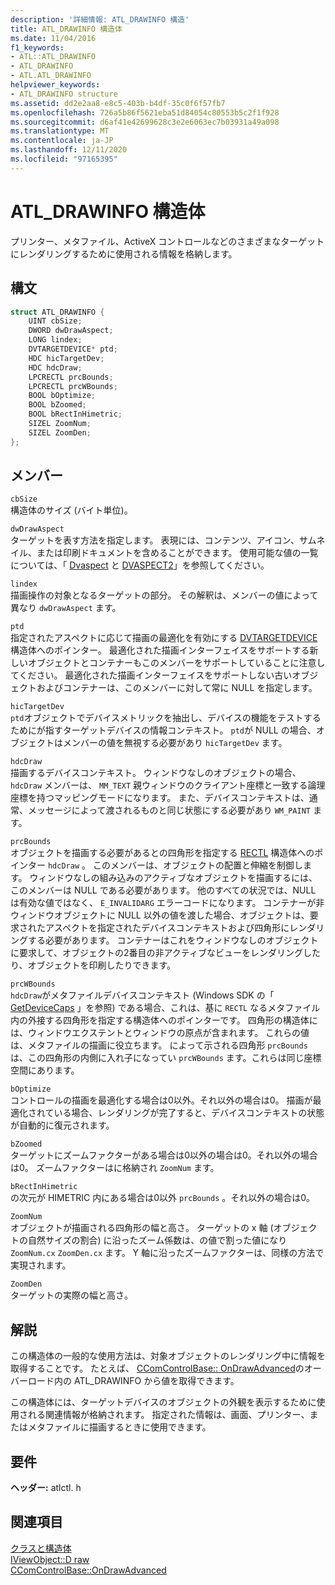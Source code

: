 ```yaml
---
description: '詳細情報: ATL_DRAWINFO 構造'
title: ATL_DRAWINFO 構造体
ms.date: 11/04/2016
f1_keywords:
- ATL::ATL_DRAWINFO
- ATL_DRAWINFO
- ATL.ATL_DRAWINFO
helpviewer_keywords:
- ATL_DRAWINFO structure
ms.assetid: dd2e2aa8-e8c5-403b-b4df-35c0f6f57fb7
ms.openlocfilehash: 726a5b86f5621eba51d84054c80553b5c2f1f928
ms.sourcegitcommit: d6af41e42699628c3e2e6063ec7b03931a49a098
ms.translationtype: MT
ms.contentlocale: ja-JP
ms.lasthandoff: 12/11/2020
ms.locfileid: "97165395"
---
```

# <a name="atl_drawinfo-structure"></a>ATL_DRAWINFO 構造体

プリンター、メタファイル、ActiveX コントロールなどのさまざまなターゲットにレンダリングするために使用される情報を格納します。

## <a name="syntax"></a>構文

```cpp
struct ATL_DRAWINFO {
    UINT cbSize;
    DWORD dwDrawAspect;
    LONG lindex;
    DVTARGETDEVICE* ptd;
    HDC hicTargetDev;
    HDC hdcDraw;
    LPCRECTL prcBounds;
    LPCRECTL prcWBounds;
    BOOL bOptimize;
    BOOL bZoomed;
    BOOL bRectInHimetric;
    SIZEL ZoomNum;
    SIZEL ZoomDen;
};
```

## <a name="members"></a>メンバー

`cbSize`<br/>
構造体のサイズ (バイト単位)。

`dwDrawAspect`<br/>
ターゲットを表す方法を指定します。 表現には、コンテンツ、アイコン、サムネイル、または印刷ドキュメントを含めることができます。 使用可能な値の一覧については、「 [Dvaspect](/windows/win32/api/wtypes/ne-wtypes-dvaspect) と [DVASPECT2](/windows/win32/api/ocidl/ne-ocidl-dvaspect2)」を参照してください。

`lindex`<br/>
描画操作の対象となるターゲットの部分。 その解釈は、メンバーの値によって異なり `dwDrawAspect` ます。

`ptd`<br/>
指定されたアスペクトに応じて描画の最適化を有効にする [DVTARGETDEVICE](/windows/win32/api/objidl/ns-objidl-dvtargetdevice) 構造体へのポインター。 最適化された描画インターフェイスをサポートする新しいオブジェクトとコンテナーもこのメンバーをサポートしていることに注意してください。 最適化された描画インターフェイスをサポートしない古いオブジェクトおよびコンテナーは、このメンバーに対して常に NULL を指定します。

`hicTargetDev`<br/>
`ptd`オブジェクトでデバイスメトリックを抽出し、デバイスの機能をテストするためにが指すターゲットデバイスの情報コンテキスト。 `ptd`が NULL の場合、オブジェクトはメンバーの値を無視する必要があり `hicTargetDev` ます。

`hdcDraw`<br/>
描画するデバイスコンテキスト。 ウィンドウなしのオブジェクトの場合、 `hdcDraw` メンバーは、 `MM_TEXT` 親ウィンドウのクライアント座標と一致する論理座標を持つマッピングモードになります。 また、デバイスコンテキストは、通常、メッセージによって渡されるものと同じ状態にする必要があり `WM_PAINT` ます。

`prcBounds`<br/>
オブジェクトを描画する必要があるとの四角形を指定する [RECTL](/windows/win32/api/windef/ns-windef-rectl) 構造体へのポインター `hdcDraw` 。 このメンバーは、オブジェクトの配置と伸縮を制御します。 ウィンドウなしの組み込みのアクティブなオブジェクトを描画するには、このメンバーは NULL である必要があります。 他のすべての状況では、NULL は有効な値ではなく、 `E_INVALIDARG` エラーコードになります。 コンテナーが非ウィンドウオブジェクトに NULL 以外の値を渡した場合、オブジェクトは、要求されたアスペクトを指定されたデバイスコンテキストおよび四角形にレンダリングする必要があります。 コンテナーはこれをウィンドウなしのオブジェクトに要求して、オブジェクトの2番目の非アクティブなビューをレンダリングしたり、オブジェクトを印刷したりできます。

`prcWBounds`<br/>
`hdcDraw`がメタファイルデバイスコンテキスト (Windows SDK の「 [GetDeviceCaps](/windows/win32/api/wingdi/nf-wingdi-getdevicecaps) 」を参照) である場合、これは、基に `RECTL` なるメタファイル内の外接する四角形を指定する構造体へのポインターです。 四角形の構造体には、ウィンドウエクステントとウィンドウの原点が含まれます。 これらの値は、メタファイルの描画に役立ちます。 によって示される四角形 `prcBounds` は、この四角形の内側に入れ子になってい `prcWBounds` ます。これらは同じ座標空間にあります。

`bOptimize`<br/>
コントロールの描画を最適化する場合は0以外。それ以外の場合は0。 描画が最適化されている場合、レンダリングが完了すると、デバイスコンテキストの状態が自動的に復元されます。

`bZoomed`<br/>
ターゲットにズームファクターがある場合は0以外の場合は0。それ以外の場合は0。 ズームファクターはに格納され `ZoomNum` ます。

`bRectInHimetric`<br/>
の次元が HIMETRIC 内にある場合は0以外 `prcBounds` 。それ以外の場合は0。

`ZoomNum`<br/>
オブジェクトが描画される四角形の幅と高さ。 ターゲットの x 軸 (オブジェクトの自然サイズの割合) に沿ったズーム係数は、の値で割った値になり `ZoomNum.cx` `ZoomDen.cx` ます。 Y 軸に沿ったズームファクターは、同様の方法で実現されます。

`ZoomDen`<br/>
ターゲットの実際の幅と高さ。

## <a name="remarks"></a>解説

この構造体の一般的な使用方法は、対象オブジェクトのレンダリング中に情報を取得することです。 たとえば、 [CComControlBase:: OnDrawAdvanced](ccomcontrolbase-class.md#ondrawadvanced)のオーバーロード内の ATL_DRAWINFO から値を取得できます。

この構造体には、ターゲットデバイスのオブジェクトの外観を表示するために使用される関連情報が格納されます。 指定された情報は、画面、プリンター、またはメタファイルに描画するときに使用できます。

## <a name="requirements"></a>要件

**ヘッダー:** atlctl. h

## <a name="see-also"></a>関連項目

[クラスと構造体](../../atl/reference/atl-classes.md)<br/>
[IViewObject::D raw](/windows/win32/api/oleidl/nf-oleidl-iviewobject-draw)<br/>
[CComControlBase::OnDrawAdvanced](../../atl/reference/ccomcontrolbase-class.md#ondrawadvanced)
